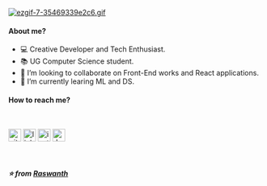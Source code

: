 [![ezgif-7-35469339e2c6.gif](https://s1.gifyu.com/images/ezgif-7-35469339e2c6.gif)](https://gifyu.com/image/6QPt)
<br>

#### About me?
- :computer:  Creative Developer and Tech Enthusiast.
- :books:  UG Computer Science student.
- :raised_hands: I’m looking to collaborate on Front-End works and React applications.
- :memo: I’m currently learing ML and DS.  

#### How to reach me?
<br> 

[<img src='https://cdn.jsdelivr.net/npm/simple-icons@3.0.1/icons/github.svg' alt='github' height='25'>](https://github.com/Raswanth8)  [<img src='https://cdn.jsdelivr.net/npm/simple-icons@3.0.1/icons/linkedin.svg' alt='linkedin' height='25'>](https://www.linkedin.com/in/raswanth-rajangam-4564a41aa/)  [<img src='https://cdn.jsdelivr.net/npm/simple-icons@3.0.1/icons/instagram.svg' alt='instagram' height='25'>](https://www.instagram.com/__raswanth__8/) [<img src='https://cdn.jsdelivr.net/npm/simple-icons@3.0.1/icons/dev-dot-to.svg' alt='dev' height='25'>](https://dev.to/raswanth8)

<br>

##### :star: from <a href="https://github.com/Raswanth8">Raswanth</a>
